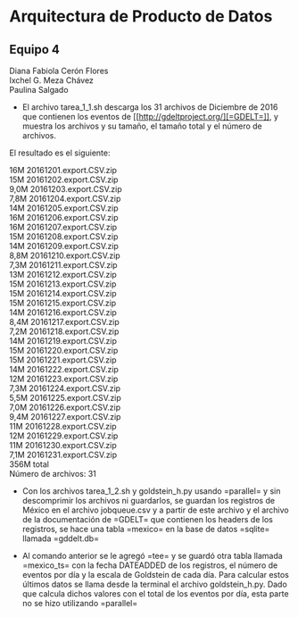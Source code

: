 # Arquitectura de Producto de Datos

## Equipo 4

Diana Fabiola Cerón Flores  
Ixchel G. Meza Chávez  
Paulina Salgado  

- El archivo tarea_1_1.sh descarga los 31 archivos de Diciembre de 2016 que contienen los eventos de [[http://gdeltproject.org/][=GDELT=]], y muestra los archivos y su tamaño, el tamaño total y el número de archivos.

El resultado es el siguiente:

16M	20161201.export.CSV.zip  
15M	20161202.export.CSV.zip  
9,0M	20161203.export.CSV.zip  
7,8M	20161204.export.CSV.zip  
14M	20161205.export.CSV.zip  
16M	20161206.export.CSV.zip  
16M	20161207.export.CSV.zip  
15M	20161208.export.CSV.zip  
14M	20161209.export.CSV.zip  
8,8M	20161210.export.CSV.zip  
7,3M	20161211.export.CSV.zip  
13M	20161212.export.CSV.zip  
15M	20161213.export.CSV.zip  
15M	20161214.export.CSV.zip  
15M	20161215.export.CSV.zip  
14M	20161216.export.CSV.zip  
8,4M	20161217.export.CSV.zip  
7,2M	20161218.export.CSV.zip  
14M	20161219.export.CSV.zip  
15M	20161220.export.CSV.zip  
15M	20161221.export.CSV.zip  
14M	20161222.export.CSV.zip  
12M	20161223.export.CSV.zip  
7,3M	20161224.export.CSV.zip  
5,5M	20161225.export.CSV.zip  
7,0M	20161226.export.CSV.zip  
9,4M	20161227.export.CSV.zip  
11M	20161228.export.CSV.zip  
12M	20161229.export.CSV.zip  
11M	20161230.export.CSV.zip  
7,1M	20161231.export.CSV.zip  
356M	total  
Número de archivos: 31  

- Con los archivos tarea_1_2.sh y goldstein_h.py usando =parallel= y sin descomprimir los archivos ni guardarlos, se guardan los registros de México en el archivo jobqueue.csv y a partir de este archivo y el archivo de la documentación de =GDELT= que contienen los headers de los registros, se hace una tabla =mexico= en la base de datos =sqlite= llamada =gddelt.db= 

- Al comando anterior se le agregó =tee= y se guardó otra tabla llamada =mexico_ts= con la fecha DATEADDED de los registros, el número de eventos por día y la escala de Goldstein de cada día. Para calcular estos últimos datos se llama desde la terminal el archivo goldstein_h.py. Dado que calcula dichos valores con el total de los eventos por día, esta parte no se hizo utilizando =parallel=
